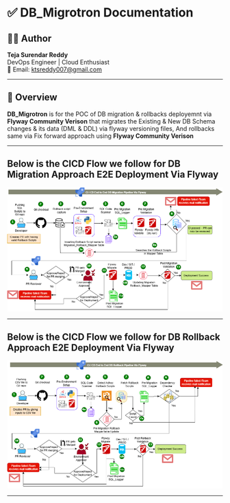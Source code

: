 # ✅ DB_Migrotron Documentation

## 👨‍💻 Author
**Teja Surendar Reddy**  
DevOps Engineer | Cloud Enthusiast  
📧 Email: ktsreddy007@gmail.com

---
## 🧾 Overview

**DB_Migrotron** is for the POC of DB migration & rollbacks deployemnt via **Flyway Community Verison** that migrates the Existing & New DB Schema changes & its data (DML & DDL) via flyway versioning files, And rollbacks same via Fix forward approach using **Flyway Community Verison**  

---
## Below is the CICD Flow we follow for DB Migration Approach E2E Deployment Via Flyway
<p float="center">
  <img src="Database/images/Flyway(CICD).png" alt="flywaycicd"/><br/>
</p>

---
## Below is the CICD Flow we follow for DB Rollback Approach E2E Deployment Via Flyway
<p float="center">
  <img src="Database/images/Flyway(Rollback_CICD).png" alt="flywaycicd"/><br/>
</p>

---
